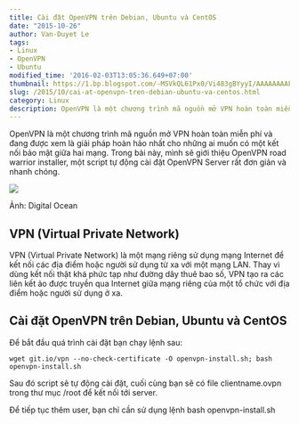 ```yaml
---
title: Cài đặt OpenVPN trên Debian, Ubuntu và CentOS
date: "2015-10-26"
author: Van-Duyet Le
tags:
- Linux
- OpenVPN
- Ubuntu
modified_time: '2016-02-03T13:05:36.649+07:00'
thumbnail: https://1.bp.blogspot.com/-MSVkQL61Px0/Vi483gBYyyI/AAAAAAAAFL4/XtlhpYG-uGU/s1600/Cai-dat-OpenVPN-Server.jpg
slug: /2015/10/cai-at-openvpn-tren-debian-ubuntu-va-centos.html
category: Linux
description: OpenVPN là một chương trình mã nguồn mở VPN hoàn toàn miễn phí và đang được xem là giải pháp hoàn hảo nhất cho những ai muốn có một kết nối bảo mật giữa hai mạng. Trong bài này, mình sẽ giới thiệu OpenVPN road warrior installer, một script tự động cài đặt OpenVPN Server rất đơn giản và nhanh chóng.
---
```


OpenVPN là một chương trình mã nguồn mở VPN hoàn toàn miễn phí và đang được xem là giải pháp hoàn hảo nhất cho những ai muốn có một kết nối bảo mật giữa hai mạng. Trong bài này, mình sẽ giới thiệu OpenVPN road warrior installer, một script tự động cài đặt OpenVPN Server rất đơn giản và nhanh chóng.

![](https://1.bp.blogspot.com/-MSVkQL61Px0/Vi483gBYyyI/AAAAAAAAFL4/XtlhpYG-uGU/s1600/Cai-dat-OpenVPN-Server.jpg)

Ảnh: Digital Ocean

## VPN (Virtual Private Network)

VPN (Virtual Private Network) là một mạng riêng sử dụng mạng Internet để kết nối các địa điểm hoặc người sử dụng từ xa với một mạng LAN. Thay vì dùng kết nối thật khá phức tạp như đường dây thuê bao số, VPN tạo ra các liên kết ảo được truyền qua Internet giữa mạng riêng của một tổ chức với địa điểm hoặc người sử dụng ở xa.

## Cài đặt OpenVPN trên Debian, Ubuntu và CentOS 


Để bắt đầu quá trình cài đặt bạn chạy lệnh sau:

```
wget git.io/vpn --no-check-certificate -O openvpn-install.sh; bash openvpn-install.sh
```

Sau đó script sẽ tự động cài đặt, cuối cùng bạn sẽ có file clientname.ovpn trong thư mục /root để kết nối tới server.

Để tiếp tục thêm user, bạn chỉ cần sử dụng lệnh bash openvpn-install.sh

